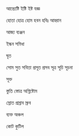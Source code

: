 

আন্ত্যেষ্টি ইষ্টি ইষ্ট যজ্ঞ 

হোতা হোত্র হোম হবন হবিঃ
আহ্বান

আজ্য
ব্যঞ্জন 

ইন্ধন সমিধা 

ঘৃত 

সোম সুত 
সবিতা 
প্রসূত প্রসব 
সূত্র
সূচি সূচনা 

সূক্ত 

স্তুতি স্তোত্র অগ্নিষ্টোম 

স্রোত প্রস্রাব স্রুব

ব্যক্ত অঞ্চল 

কোট কুটিল 